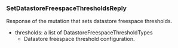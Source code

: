 ### SetDatastoreFreespaceThresholdsReply
Response of the mutation that sets datastore freespace thresholds.

- thresholds: a list of DatastoreFreespaceThresholdTypes
  - Datastore freespace threshold configuration.

